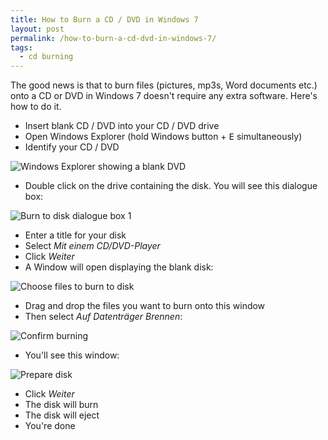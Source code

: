 ```yaml
---
title: How to Burn a CD / DVD in Windows 7
layout: post
permalink: /how-to-burn-a-cd-dvd-in-windows-7/
tags:
  - cd burning
---
```


The good news is that to burn files (pictures, mp3s, Word documents etc.) onto a CD or DVD in Windows 7 doesn't require any extra software. Here's how to do it.

- Insert blank CD / DVD into your CD / DVD drive
- Open Windows Explorer (hold Windows button + <kbd>E</kbd> simultaneously)
- Identify your CD / DVD

![Windows Explorer showing a blank DVD](https://res.cloudinary.com/hibbard/image/upload/v1528816213/windows_explorer.jpg "Windows Explorer showing a blank DVD")

- Double click on the drive containing the disk. You will see this dialogue box:

![Burn to disk dialogue box 1](https://res.cloudinary.com/hibbard/image/upload/v1528816230/auf_datentraeger_brennen.jpg "Burn to disk dialogue box 1")

- Enter a title for your disk
- Select _Mit einem CD/DVD-Player_
- Click _Weiter_
- A Window will open displaying the blank disk:

![Choose files to burn to disk](https://res.cloudinary.com/hibbard/image/upload/v1528816237/dateien_auswaehlen.jpg "Choose files to burn to disk")

- Drag and drop the files you want to burn onto this window
- Then select _Auf Datenträger Brennen_:

![Confirm burning](https://res.cloudinary.com/hibbard/image/upload/v1528816247/confirm_burning.jpg "Confirm burning")

- You'll see this window:

![Prepare disk](https://res.cloudinary.com/hibbard/image/upload/v1528816260/datentraeger_vorbereiten.png "Prepare disk")

- Click _Weiter_
- The disk will burn
- The disk will eject
- You're done
